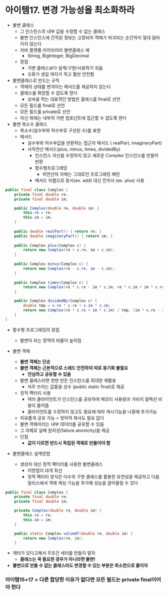 

# 아이템17. 변경 가능성을 최소화하라
* 불변 클래스
	* 그 인스턴스의 내부 값을 수정할 수 없는 클래스
	* 불변 인스턴스에 간직된 정보는 고정되어 객체가 파괴되는 순간까지 절대 달라지지 않는다
	* 자바 플랫폼 라이브러리 불변클래스 예
		* String, BigInteger, BigDecimal
	* 장점
		* 가변 클래스보다 설계/구현/사용하기 쉬움
		* 오류가 생길 여지가 적고 훨씬 안전함
* 불변클래스로 만드는 규칙
	* 객체의 상태를 변겨아는 메서드를 제공하지 않는다
	* 클래스를 확장할 수 없도록 한다
		* 상속을 막는 대표적인 방법은 클래스를 final로 선언
	* 모든 필드를 final로 선언
	* 모든 필드를 private로 선언
	* 자신 외에는 내부의 가변 컴포넌트에 접근할 수 없도록 한다
* 불변 복소수 클래스
	* 복소수(실수부와 허수부로 구성된 수)를 표현
	* 메서드
		* 실수부와 허수부값을 반환하는 접근자 메서드 ( realPart, imaginaryPart)
		* 사칙연산 메서드(plus, minus, times, dividedBy)
			* 인스턴스 자신을 수정하지 않고 새로운 Complex 인스턴스를 만들어 반환
			* 함수형프로그래밍
				* 피연산자 자체는 그대로인 프로그래밍 패턴
			* 메서드 이름으로 동사(ex. add) 대신 전치사 (ex. plus) 사용

```java
public final class Complex {
	private final double re;
	private final double im;

	public Complex(double re, double im) {
		this.re = re;
		this.im = im;
	}
	
	public double realPart() { return re; }
	public double imaginaryPart() { return im; }
	
	public Complex plus(Complex c) {
		return new Complex(re + c.re, im + c.im);
	}
	
	public Complex minus(Complex c) {
		return new Complex(re - c.re. im - c.im);
	}
	
	public Complex times(Complex c) {
		return new Complex(re * c.re - im * c.im, re * c.im + im * c.re);
	}

	public Complex dividedBy(Complex c) {
		double tmp = c.re * c.re + c.im * c.im;
		return new Complex(re * c.re + im * c.im) / tmp, (im * c.re - re * c.im) / tmp);
	}
}
```
* 함수형 프로그래밍의 장점
	* 불변이 되는 영역의 비율이 높아짐
* 불변 객체
	* **불변 객체는 단순**
	* **불변 객체는 근본적으로 스레드 안전하여 따로 동기화 불필요**
		* **안심하고 공유할 수 있음**
	* 불변 클래스라면 한번 만든 인스턴스를 최대한 재활용
		* 자주 쓰이는 값들을 상수 (public static final)로 제공
	* 정적 팩터리 사용
		* 여러 클라이언트가 인스턴스를 공유하여 메모리 사용량과 가비지 컬렉션 비용이 줄어즘
		* 클라이언트를 수정하지 않고도 필요에 따라 캐시기능을 나중에 추가가능
	* 자유롭게 공유 가능 = 방어적 복사도 필요 없다
	* 불변 객체끼리는 내부 데이터를 공유할 수 있음
	* 그 자체로 실패 원자성(failure atomicity)을 제공
	* 단점
		* **값이 다르면 반드시 독립된 객체로 만들어야 함**

* 불변클래스 설계방법
	* 생성자 대신 정적 팩터리를 사용한 불변클래스
		*  이방법이 대개 최선
		* 정적 팩터리 방식은 다수의 구현 클래스를 활용한 유연성을 제공하고 다음 릴리스에서 객체 캐싱 기능을 추가해 성능을 끌어올릴 수 있다
```java
public final class Complex {
	private final double re;
	private final double im;

	private Complex(double re, double im) {
		this.re = re;
		this.im = im;
	}

	public static Complex valueOf(double re, double im) {
		return new Complex(re, im);
	}
```

* 게터가 있다고해서 무조건 세터를 만들지 말자
	* **클래스는 꼭 필요한 경우가 아니라면 불변!**
* **불변으로 만들 수 없는 클래스라도 변경할 수 있는 부분은 최소한으로 줄이자**

### 아이템15+17 = 다른 합당한 이유가 없다면 모든 필드는 private final이어야 한다
<!--stackedit_data:
eyJoaXN0b3J5IjpbMTI3NzQzNzQyOF19
-->